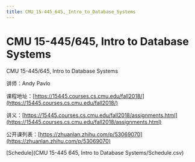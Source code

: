 ```yaml
---
title: CMU_15-445_645,_Intro_to_Database_Systems
---
```


# CMU 15-445/645, Intro to Database Systems

[](https://www.bilibili.com/video/av39731185)

CMU 15-445/645, Intro to Database Systems

讲师：Andy Pavlo

课程地址：[https://15445.courses.cs.cmu.edu/fall2018/](https://15445.courses.cs.cmu.edu/fall2018/)

讲义：[https://15445.courses.cs.cmu.edu/fall2018/assignments.html](https://15445.courses.cs.cmu.edu/fall2018/assignments.html)

公开课列表：[https://zhuanlan.zhihu.com/p/53069070](https://zhuanlan.zhihu.com/p/53069070)

[Schedule](CMU 15-445 645, Intro to Database Systems/Schedule.csv)